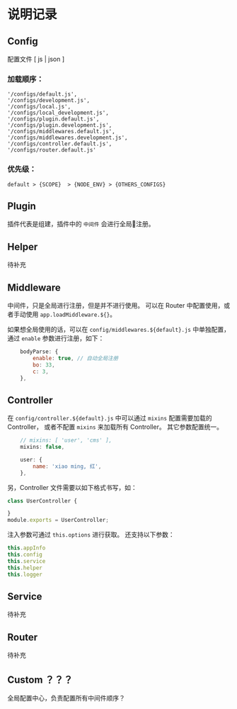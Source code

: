 # 说明记录

## Config

配置文件 [ js | json ]

### 加载顺序：

    '/configs/default.js',
    '/configs/development.js',
    '/configs/local.js',
    '/configs/local_development.js',
    '/configs/plugin.default.js',
    '/configs/plugin.development.js',
    '/configs/middlewares.default.js',
    '/configs/middlewares.development.js',
    '/configs/controller.default.js',
    '/configs/router.default.js'

### 优先级：

    default > {SCOPE}  > {NODE_ENV} > {OTHERS_CONFIGS}


## Plugin

插件代表是组建，插件中的 `中间件` 会进行全局注册。

## Helper

待补充

## Middleware

中间件，只是全局进行注册，但是并不进行使用。
可以在 Router 中配置使用，或者手动使用 `app.loadMiddleware.${}`。

如果想全局使用的话，可以在 `config/middlewares.${default}.js` 中单独配置，通过 `enable` 参数进行注册，如下：

```js
    bodyParse: {
        enable: true, // 自动全局注册
        bo: 33,
        c: 3,
    },
```

## Controller

在 `config/controller.${default}.js` 中可以通过 `mixins` 配置需要加载的 Controller， 或者不配置 `mixins` 来加载所有 Controller。
其它参数配置统一。

```js
    // mixins: [ 'user', 'cms' ],
    mixins: false,

    user: {
        name: 'xiao ming, 红',
    },
```

另，Controller 文件需要以如下格式书写，如：

```js
class UserController {

}
module.exports = UserController;
```

注入参数可通过 `this.options` 进行获取。
还支持以下参数：

```js
this.appInfo
this.config
this.service
this.helper
this.logger
```


## Service

待补充

## Router

待补充



## Custom ？？？

全局配置中心，负责配置所有中间件顺序？

